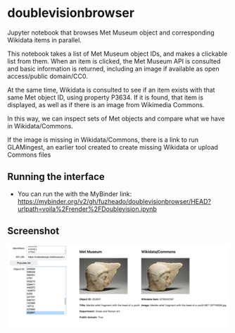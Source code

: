 # doublevisionbrowser
Jupyter notebook that browses Met Museum object and corresponding Wikidata items in parallel.

This notebook takes a list of Met Museum object IDs, and makes a clickable list from them.
When an item is clicked, the Met Museum API is consulted and basic information is returned,
including an image if available as open access/public domain/CC0.

At the same time, Wikidata is consulted to see if an item exists with that same Met object ID,
using property P3634. If it is found, that item is displayed, as well as if there is an
image from Wikimedia Commons.

In this way, we can inspect sets of Met objects and compare what we have in Wikidata/Commons.

If the image is missing in Wikidata/Commons, there is a link to run GLAMingest, an earlier
tool created to create missing Wikidata or upload Commons files

## Running the interface
* You can run the with the MyBinder link: https://mybinder.org/v2/gh/fuzheado/doublevisionbrowser/HEAD?urlpath=voila%2Frender%2FDoublevision.ipynb

## Screenshot
![alt text](Pasted_Image_2_7_23__9_26_AM.png?raw=true)
